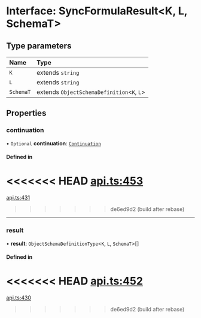 # Interface: SyncFormulaResult<K, L, SchemaT\>

## Type parameters

| Name | Type |
| :------ | :------ |
| `K` | extends `string` |
| `L` | extends `string` |
| `SchemaT` | extends `ObjectSchemaDefinition`<`K`, `L`\> |

## Properties

### continuation

• `Optional` **continuation**: [`Continuation`](Continuation.md)

#### Defined in

<<<<<<< HEAD
[api.ts:453](https://github.com/coda/packs-sdk/blob/main/api.ts#L453)
=======
[api.ts:431](https://github.com/coda/packs-sdk/blob/main/api.ts#L431)
>>>>>>> de6ed9d2 (build after rebase)

___

### result

• **result**: `ObjectSchemaDefinitionType`<`K`, `L`, `SchemaT`\>[]

#### Defined in

<<<<<<< HEAD
[api.ts:452](https://github.com/coda/packs-sdk/blob/main/api.ts#L452)
=======
[api.ts:430](https://github.com/coda/packs-sdk/blob/main/api.ts#L430)
>>>>>>> de6ed9d2 (build after rebase)
